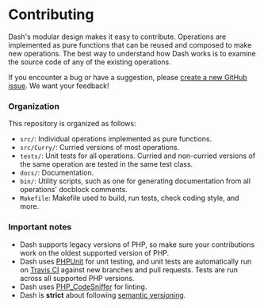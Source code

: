 Contributing
===
Dash's modular design makes it easy to contribute. Operations are implemented as pure functions that can be reused and composed to make new operations. The best way to understand how Dash works is to examine the source code of any of the existing operations.

If you encounter a bug or have a suggestion, please [create a new GitHub issue](https://github.com/mpetrovich/dash/issues/new). We want your feedback!

### Organization
This repository is organized as follows:
- `src/`: Individual operations implemented as pure functions.
- `src/Curry/`: Curried versions of most operations.
- `tests/`: Unit tests for all operations. Curried and non-curried versions of the same operation are tested in the same test class.
- `docs/`: Documentation.
- `bin/`: Utility scripts, such as one for generating documentation from all operations' docblock comments.
- `Makefile`: Makefile used to build, run tests, check coding style, and more.

### Important notes
- Dash supports legacy versions of PHP, so make sure your contributions work on the oldest supported version of PHP.
- Dash uses [PHPUnit](https://phpunit.de/) for unit testing, and unit tests are automatically run on [Travis CI](https://travis-ci.org/mpetrovich/dash) against new branches and pull requests. Tests are run across all supported PHP versions.
- Dash uses [PHP_CodeSniffer](https://github.com/squizlabs/PHP_CodeSniffer) for linting.
- Dash is **strict** about following [semantic versioning](https://semver.org/).
